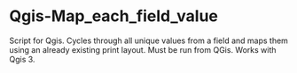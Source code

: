 # Qgis-Map_each_field_value
Script for Qgis. Cycles through all unique values from a field and maps them using an already existing print layout.
Must be run from QGis. Works with Qgis 3.
